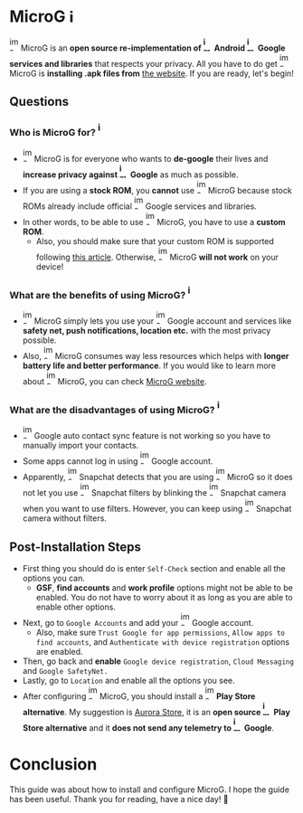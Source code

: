 # MicroG <img width="16" height="25" alt="image" src="https://github.com/user-attachments/assets/2acef641-cfdf-4dcd-a5d8-be0eba79d567" />
<img width="16" height="25" alt="image" src="https://github.com/user-attachments/assets/2acef641-cfdf-4dcd-a5d8-be0eba79d567" /> MicroG is an **open source re-implementation of <img width="16" height="25" alt="image-removebg-preview(1)" src="https://github.com/user-attachments/assets/cec27060-1d67-48e1-8f29-a3a5b639fde8" /> Android <img width="16" height="25" alt="image" src="https://github.com/user-attachments/assets/29e970cd-e8b7-4125-b0f1-a2144b40d7f9" /> Google services and libraries** that respects your privacy. All you have to do get <img width="16" height="25" alt="image" src="https://github.com/user-attachments/assets/2acef641-cfdf-4dcd-a5d8-be0eba79d567" /> MicroG is **installing .apk files from** [the website](https://microg.org/download.html). If you are ready, let's begin!
## Questions
### Who is MicroG for? <img width="16" height="25" alt="image" src="https://github.com/user-attachments/assets/2acef641-cfdf-4dcd-a5d8-be0eba79d567" />
- <img width="16" height="25" alt="image" src="https://github.com/user-attachments/assets/2acef641-cfdf-4dcd-a5d8-be0eba79d567" /> MicroG is for everyone who wants to **de-google** their lives and **increase privacy against <img width="16" height="25" alt="image" src="https://github.com/user-attachments/assets/29e970cd-e8b7-4125-b0f1-a2144b40d7f9" /> Google** as much as possible.
- If you are using a **stock ROM**, you **cannot** use <img width="16" height="25" alt="image" src="https://github.com/user-attachments/assets/2acef641-cfdf-4dcd-a5d8-be0eba79d567" /> MicroG because stock ROMs already include official <img width="16" height="25" alt="image" src="https://github.com/user-attachments/assets/29e970cd-e8b7-4125-b0f1-a2144b40d7f9" /> Google services and libraries.
- In other words, to be able to use <img width="16" height="25" alt="image" src="https://github.com/user-attachments/assets/2acef641-cfdf-4dcd-a5d8-be0eba79d567" /> MicroG, you have to use a **custom ROM**.
  - Also, you should make sure that your custom ROM is supported following [this article](https://github.com/microg/GmsCore/wiki/Signature-Spoofing). Otherwise, <img width="16" height="25" alt="image" src="https://github.com/user-attachments/assets/2acef641-cfdf-4dcd-a5d8-be0eba79d567" /> MicroG **will not work** on your device!
### What are the benefits of using MicroG? <img width="16" height="25" alt="image" src="https://github.com/user-attachments/assets/2acef641-cfdf-4dcd-a5d8-be0eba79d567" />
- <img width="16" height="25" alt="image" src="https://github.com/user-attachments/assets/2acef641-cfdf-4dcd-a5d8-be0eba79d567" /> MicroG simply lets you use your <img width="16" height="25" alt="image" src="https://github.com/user-attachments/assets/29e970cd-e8b7-4125-b0f1-a2144b40d7f9" /> Google account and services like **safety net, push notifications, location etc.** with the most privacy possible. 
- Also, <img width="16" height="25" alt="image" src="https://github.com/user-attachments/assets/2acef641-cfdf-4dcd-a5d8-be0eba79d567" /> MicroG consumes way less resources which helps with **longer battery life and better performance**. If you would like to learn more about <img width="16" height="25" alt="image" src="https://github.com/user-attachments/assets/2acef641-cfdf-4dcd-a5d8-be0eba79d567" /> MicroG, you can check [MicroG website](https://microg.org/).
### What are the disadvantages of using MicroG? <img width="16" height="25" alt="image" src="https://github.com/user-attachments/assets/2acef641-cfdf-4dcd-a5d8-be0eba79d567" />
- <img width="16" height="25" alt="image" src="https://github.com/user-attachments/assets/29e970cd-e8b7-4125-b0f1-a2144b40d7f9" /> Google auto contact sync feature is not working so you have to manually import your contacts.
- Some apps cannot log in using <img width="16" height="25" alt="image" src="https://github.com/user-attachments/assets/29e970cd-e8b7-4125-b0f1-a2144b40d7f9" /> Google account.
- Apparently, <img width="16" height="25" alt="image" src="https://github.com/user-attachments/assets/c26d48f2-492a-49a8-8c38-895ed19f4ffa" /> Snapchat detects that you are using <img width="16" height="25" alt="image" src="https://github.com/user-attachments/assets/2acef641-cfdf-4dcd-a5d8-be0eba79d567" /> MicroG so it does not let you use <img width="16" height="25" alt="image" src="https://github.com/user-attachments/assets/c26d48f2-492a-49a8-8c38-895ed19f4ffa" /> Snapchat filters by blinking the <img width="16" height="25" alt="image" src="https://github.com/user-attachments/assets/c26d48f2-492a-49a8-8c38-895ed19f4ffa" /> Snapchat camera when you want to use filters. However, you can keep using <img width="16" height="25" alt="image" src="https://github.com/user-attachments/assets/c26d48f2-492a-49a8-8c38-895ed19f4ffa" /> Snapchat camera without filters.
## Post-Installation Steps
- First thing you should do is enter `Self-Check` section and enable all the options you can.
  - **GSF**, **find accounts** and **work profile** options might not be able to be enabled. You do not have to worry about it as long as you are able to enable other options.
- Next, go to `Google Accounts` and add your <img width="16" height="25" alt="image" src="https://github.com/user-attachments/assets/29e970cd-e8b7-4125-b0f1-a2144b40d7f9" /> Google account.
  - Also, make sure `Trust Google for app permissions`, `Allow apps to find accounts`, and `Authenticate with device registration` options are enabled.
- Then, go back and **enable** `Google device registration`, `Cloud Messaging` and `Google SafetyNet.`
- Lastly, go to `Location` and enable all the options you see.
- After configuring <img width="16" height="25" alt="image" src="https://github.com/user-attachments/assets/2acef641-cfdf-4dcd-a5d8-be0eba79d567" /> MicroG, you should install a <img width="16" height="25" alt="image" src="https://github.com/user-attachments/assets/abd68b9b-79ab-4062-a28c-54edff49e54e" /> **Play Store alternative**. My suggestion is [Aurora Store](https://f-droid.org/en/packages/com.aurora.store/), it is an **open source <img width="16" height="25" alt="image" src="https://github.com/user-attachments/assets/abd68b9b-79ab-4062-a28c-54edff49e54e" /> Play Store alternative** and it **does not send any telemetry to <img width="16" height="25" alt="image" src="https://github.com/user-attachments/assets/29e970cd-e8b7-4125-b0f1-a2144b40d7f9" /> Google**.
# Conclusion
This guide was about how to install and configure MicroG. I hope the guide has been useful. Thank you for reading, have a nice day! 🐧
